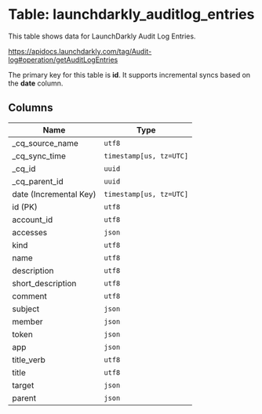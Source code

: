 # Table: launchdarkly_auditlog_entries

This table shows data for LaunchDarkly Audit Log Entries.

https://apidocs.launchdarkly.com/tag/Audit-log#operation/getAuditLogEntries

The primary key for this table is **id**.
It supports incremental syncs based on the **date** column.

## Columns

| Name          | Type          |
| ------------- | ------------- |
|_cq_source_name|`utf8`|
|_cq_sync_time|`timestamp[us, tz=UTC]`|
|_cq_id|`uuid`|
|_cq_parent_id|`uuid`|
|date (Incremental Key)|`timestamp[us, tz=UTC]`|
|id (PK)|`utf8`|
|account_id|`utf8`|
|accesses|`json`|
|kind|`utf8`|
|name|`utf8`|
|description|`utf8`|
|short_description|`utf8`|
|comment|`utf8`|
|subject|`json`|
|member|`json`|
|token|`json`|
|app|`json`|
|title_verb|`utf8`|
|title|`utf8`|
|target|`json`|
|parent|`json`|